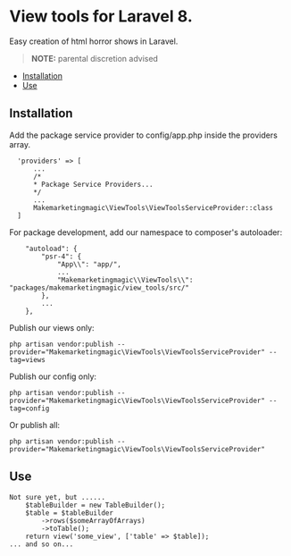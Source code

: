 # View tools for Laravel 8.

Easy creation of html horror shows in Laravel.
> **NOTE:** parental discretion advised

* [Installation](#installation)
* [Use](#use)


## Installation
Add the package service provider to config/app.php inside the providers array.
```
  'providers' => [
      ...
      /*
      * Package Service Providers...
      */
      ...
      Makemarketingmagic\ViewTools\ViewToolsServiceProvider::class
  ]
```

For package development, add our namespace to composer's autoloader:
```
    "autoload": {
        "psr-4": {
            "App\\": "app/",
            ...
            "Makemarketingmagic\\ViewTools\\": "packages/makemarketingmagic/view_tools/src/"
        },
        ...
    },
```

Publish our views only:
```
php artisan vendor:publish --provider="Makemarketingmagic\ViewTools\ViewToolsServiceProvider" --tag=views
```

Publish our config only:
```
php artisan vendor:publish --provider="Makemarketingmagic\ViewTools\ViewToolsServiceProvider" --tag=config
```

Or publish all:
```
php artisan vendor:publish --provider="Makemarketingmagic\ViewTools\ViewToolsServiceProvider"
```

## Use
```
Not sure yet, but ......
    $tableBuilder = new TableBuilder();
    $table = $tableBuilder
        ->rows($someArrayOfArrays)
        ->toTable();
    return view('some_view', ['table' => $table]);
... and so on...
```
